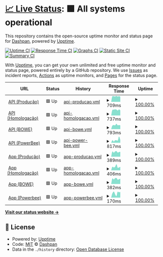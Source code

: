 # [📈 Live Status](https://dashpan.github.io/dashpan-status): <!--live status--> **🟩 All systems operational**

This repository contains the open-source uptime monitor and status page for [Dashpan](https://dash.agenciapan.com/), powered by [Upptime](https://github.com/upptime/upptime).

[![Uptime CI](https://github.com/dashpan/dashpan-status/workflows/Uptime%20CI/badge.svg)](https://github.com/dashpan/dashpan-status/actions?query=workflow%3A%22Uptime+CI%22)
[![Response Time CI](https://github.com/dashpan/dashpan-status/workflows/Response%20Time%20CI/badge.svg)](https://github.com/dashpan/dashpan-status/actions?query=workflow%3A%22Response+Time+CI%22)
[![Graphs CI](https://github.com/dashpan/dashpan-status/workflows/Graphs%20CI/badge.svg)](https://github.com/dashpan/dashpan-status/actions?query=workflow%3A%22Graphs+CI%22)
[![Static Site CI](https://github.com/dashpan/dashpan-status/workflows/Static%20Site%20CI/badge.svg)](https://github.com/dashpan/dashpan-status/actions?query=workflow%3A%22Static+Site+CI%22)
[![Summary CI](https://github.com/dashpan/dashpan-status/workflows/Summary%20CI/badge.svg)](https://github.com/dashpan/dashpan-status/actions?query=workflow%3A%22Summary+CI%22)

With [Upptime](https://upptime.js.org), you can get your own unlimited and free uptime monitor and status page, powered entirely by a GitHub repository. We use [Issues](https://github.com/dashpan/dashpan-status/issues) as incident reports, [Actions](https://github.com/dashpan/dashpan-status/actions) as uptime monitors, and [Pages](https://dashpan.github.io/dashpan-status) for the status page.

<!--start: status pages-->
<!-- This summary is generated by Upptime (https://github.com/upptime/upptime) -->
<!-- Do not edit this manually, your changes will be overwritten -->
<!-- prettier-ignore -->
| URL | Status | History | Response Time | Uptime |
| --- | ------ | ------- | ------------- | ------ |
| <img alt="" src="https://icons.duckduckgo.com/ip3/api-pan.dashpan.com.ico" height="13"> [API (Produção)](https://api-pan.dashpan.com/status) | 🟩 Up | [api-producao.yml](https://github.com/dashpan/dashpan.github.io/commits/HEAD/history/api-producao.yml) | <details><summary><img alt="Response time graph" src="./graphs/api-producao/response-time-week.png" height="20"> 709ms</summary><br><a href="https://status.dashpan.com/history/api-producao"><img alt="Response time 700" src="https://img.shields.io/endpoint?url=https%3A%2F%2Fraw.githubusercontent.com%2Fdashpan%2Fdashpan.github.io%2FHEAD%2Fapi%2Fapi-producao%2Fresponse-time.json"></a><br><a href="https://status.dashpan.com/history/api-producao"><img alt="24-hour response time 677" src="https://img.shields.io/endpoint?url=https%3A%2F%2Fraw.githubusercontent.com%2Fdashpan%2Fdashpan.github.io%2FHEAD%2Fapi%2Fapi-producao%2Fresponse-time-day.json"></a><br><a href="https://status.dashpan.com/history/api-producao"><img alt="7-day response time 709" src="https://img.shields.io/endpoint?url=https%3A%2F%2Fraw.githubusercontent.com%2Fdashpan%2Fdashpan.github.io%2FHEAD%2Fapi%2Fapi-producao%2Fresponse-time-week.json"></a><br><a href="https://status.dashpan.com/history/api-producao"><img alt="30-day response time 791" src="https://img.shields.io/endpoint?url=https%3A%2F%2Fraw.githubusercontent.com%2Fdashpan%2Fdashpan.github.io%2FHEAD%2Fapi%2Fapi-producao%2Fresponse-time-month.json"></a><br><a href="https://status.dashpan.com/history/api-producao"><img alt="1-year response time 700" src="https://img.shields.io/endpoint?url=https%3A%2F%2Fraw.githubusercontent.com%2Fdashpan%2Fdashpan.github.io%2FHEAD%2Fapi%2Fapi-producao%2Fresponse-time-year.json"></a></details> | <details><summary><a href="https://status.dashpan.com/history/api-producao">100.00%</a></summary><a href="https://status.dashpan.com/history/api-producao"><img alt="All-time uptime 59.18%" src="https://img.shields.io/endpoint?url=https%3A%2F%2Fraw.githubusercontent.com%2Fdashpan%2Fdashpan.github.io%2FHEAD%2Fapi%2Fapi-producao%2Fuptime.json"></a><br><a href="https://status.dashpan.com/history/api-producao"><img alt="24-hour uptime 100.00%" src="https://img.shields.io/endpoint?url=https%3A%2F%2Fraw.githubusercontent.com%2Fdashpan%2Fdashpan.github.io%2FHEAD%2Fapi%2Fapi-producao%2Fuptime-day.json"></a><br><a href="https://status.dashpan.com/history/api-producao"><img alt="7-day uptime 100.00%" src="https://img.shields.io/endpoint?url=https%3A%2F%2Fraw.githubusercontent.com%2Fdashpan%2Fdashpan.github.io%2FHEAD%2Fapi%2Fapi-producao%2Fuptime-week.json"></a><br><a href="https://status.dashpan.com/history/api-producao"><img alt="30-day uptime 100.00%" src="https://img.shields.io/endpoint?url=https%3A%2F%2Fraw.githubusercontent.com%2Fdashpan%2Fdashpan.github.io%2FHEAD%2Fapi%2Fapi-producao%2Fuptime-month.json"></a><br><a href="https://status.dashpan.com/history/api-producao"><img alt="1-year uptime 59.18%" src="https://img.shields.io/endpoint?url=https%3A%2F%2Fraw.githubusercontent.com%2Fdashpan%2Fdashpan.github.io%2FHEAD%2Fapi%2Fapi-producao%2Fuptime-year.json"></a></details>
| <img alt="" src="https://icons.duckduckgo.com/ip3/api-teste.dashpan.com.ico" height="13"> [API (Homologação)](https://api-teste.dashpan.com/status) | 🟩 Up | [api-homologacao.yml](https://github.com/dashpan/dashpan.github.io/commits/HEAD/history/api-homologacao.yml) | <details><summary><img alt="Response time graph" src="./graphs/api-homologacao/response-time-week.png" height="20"> 737ms</summary><br><a href="https://status.dashpan.com/history/api-homologacao"><img alt="Response time 645" src="https://img.shields.io/endpoint?url=https%3A%2F%2Fraw.githubusercontent.com%2Fdashpan%2Fdashpan.github.io%2FHEAD%2Fapi%2Fapi-homologacao%2Fresponse-time.json"></a><br><a href="https://status.dashpan.com/history/api-homologacao"><img alt="24-hour response time 737" src="https://img.shields.io/endpoint?url=https%3A%2F%2Fraw.githubusercontent.com%2Fdashpan%2Fdashpan.github.io%2FHEAD%2Fapi%2Fapi-homologacao%2Fresponse-time-day.json"></a><br><a href="https://status.dashpan.com/history/api-homologacao"><img alt="7-day response time 737" src="https://img.shields.io/endpoint?url=https%3A%2F%2Fraw.githubusercontent.com%2Fdashpan%2Fdashpan.github.io%2FHEAD%2Fapi%2Fapi-homologacao%2Fresponse-time-week.json"></a><br><a href="https://status.dashpan.com/history/api-homologacao"><img alt="30-day response time 731" src="https://img.shields.io/endpoint?url=https%3A%2F%2Fraw.githubusercontent.com%2Fdashpan%2Fdashpan.github.io%2FHEAD%2Fapi%2Fapi-homologacao%2Fresponse-time-month.json"></a><br><a href="https://status.dashpan.com/history/api-homologacao"><img alt="1-year response time 645" src="https://img.shields.io/endpoint?url=https%3A%2F%2Fraw.githubusercontent.com%2Fdashpan%2Fdashpan.github.io%2FHEAD%2Fapi%2Fapi-homologacao%2Fresponse-time-year.json"></a></details> | <details><summary><a href="https://status.dashpan.com/history/api-homologacao">100.00%</a></summary><a href="https://status.dashpan.com/history/api-homologacao"><img alt="All-time uptime 59.18%" src="https://img.shields.io/endpoint?url=https%3A%2F%2Fraw.githubusercontent.com%2Fdashpan%2Fdashpan.github.io%2FHEAD%2Fapi%2Fapi-homologacao%2Fuptime.json"></a><br><a href="https://status.dashpan.com/history/api-homologacao"><img alt="24-hour uptime 100.00%" src="https://img.shields.io/endpoint?url=https%3A%2F%2Fraw.githubusercontent.com%2Fdashpan%2Fdashpan.github.io%2FHEAD%2Fapi%2Fapi-homologacao%2Fuptime-day.json"></a><br><a href="https://status.dashpan.com/history/api-homologacao"><img alt="7-day uptime 100.00%" src="https://img.shields.io/endpoint?url=https%3A%2F%2Fraw.githubusercontent.com%2Fdashpan%2Fdashpan.github.io%2FHEAD%2Fapi%2Fapi-homologacao%2Fuptime-week.json"></a><br><a href="https://status.dashpan.com/history/api-homologacao"><img alt="30-day uptime 100.00%" src="https://img.shields.io/endpoint?url=https%3A%2F%2Fraw.githubusercontent.com%2Fdashpan%2Fdashpan.github.io%2FHEAD%2Fapi%2Fapi-homologacao%2Fuptime-month.json"></a><br><a href="https://status.dashpan.com/history/api-homologacao"><img alt="1-year uptime 59.18%" src="https://img.shields.io/endpoint?url=https%3A%2F%2Fraw.githubusercontent.com%2Fdashpan%2Fdashpan.github.io%2FHEAD%2Fapi%2Fapi-homologacao%2Fuptime-year.json"></a></details>
| <img alt="" src="https://icons.duckduckgo.com/ip3/api-bowe.dashpan.com.ico" height="13"> [API (BOWE)](https://api-bowe.dashpan.com/status) | 🟩 Up | [api-bowe.yml](https://github.com/dashpan/dashpan.github.io/commits/HEAD/history/api-bowe.yml) | <details><summary><img alt="Response time graph" src="./graphs/api-bowe/response-time-week.png" height="20"> 793ms</summary><br><a href="https://status.dashpan.com/history/api-bowe"><img alt="Response time 794" src="https://img.shields.io/endpoint?url=https%3A%2F%2Fraw.githubusercontent.com%2Fdashpan%2Fdashpan.github.io%2FHEAD%2Fapi%2Fapi-bowe%2Fresponse-time.json"></a><br><a href="https://status.dashpan.com/history/api-bowe"><img alt="24-hour response time 769" src="https://img.shields.io/endpoint?url=https%3A%2F%2Fraw.githubusercontent.com%2Fdashpan%2Fdashpan.github.io%2FHEAD%2Fapi%2Fapi-bowe%2Fresponse-time-day.json"></a><br><a href="https://status.dashpan.com/history/api-bowe"><img alt="7-day response time 793" src="https://img.shields.io/endpoint?url=https%3A%2F%2Fraw.githubusercontent.com%2Fdashpan%2Fdashpan.github.io%2FHEAD%2Fapi%2Fapi-bowe%2Fresponse-time-week.json"></a><br><a href="https://status.dashpan.com/history/api-bowe"><img alt="30-day response time 800" src="https://img.shields.io/endpoint?url=https%3A%2F%2Fraw.githubusercontent.com%2Fdashpan%2Fdashpan.github.io%2FHEAD%2Fapi%2Fapi-bowe%2Fresponse-time-month.json"></a><br><a href="https://status.dashpan.com/history/api-bowe"><img alt="1-year response time 794" src="https://img.shields.io/endpoint?url=https%3A%2F%2Fraw.githubusercontent.com%2Fdashpan%2Fdashpan.github.io%2FHEAD%2Fapi%2Fapi-bowe%2Fresponse-time-year.json"></a></details> | <details><summary><a href="https://status.dashpan.com/history/api-bowe">100.00%</a></summary><a href="https://status.dashpan.com/history/api-bowe"><img alt="All-time uptime 100.00%" src="https://img.shields.io/endpoint?url=https%3A%2F%2Fraw.githubusercontent.com%2Fdashpan%2Fdashpan.github.io%2FHEAD%2Fapi%2Fapi-bowe%2Fuptime.json"></a><br><a href="https://status.dashpan.com/history/api-bowe"><img alt="24-hour uptime 100.00%" src="https://img.shields.io/endpoint?url=https%3A%2F%2Fraw.githubusercontent.com%2Fdashpan%2Fdashpan.github.io%2FHEAD%2Fapi%2Fapi-bowe%2Fuptime-day.json"></a><br><a href="https://status.dashpan.com/history/api-bowe"><img alt="7-day uptime 100.00%" src="https://img.shields.io/endpoint?url=https%3A%2F%2Fraw.githubusercontent.com%2Fdashpan%2Fdashpan.github.io%2FHEAD%2Fapi%2Fapi-bowe%2Fuptime-week.json"></a><br><a href="https://status.dashpan.com/history/api-bowe"><img alt="30-day uptime 100.00%" src="https://img.shields.io/endpoint?url=https%3A%2F%2Fraw.githubusercontent.com%2Fdashpan%2Fdashpan.github.io%2FHEAD%2Fapi%2Fapi-bowe%2Fuptime-month.json"></a><br><a href="https://status.dashpan.com/history/api-bowe"><img alt="1-year uptime 100.00%" src="https://img.shields.io/endpoint?url=https%3A%2F%2Fraw.githubusercontent.com%2Fdashpan%2Fdashpan.github.io%2FHEAD%2Fapi%2Fapi-bowe%2Fuptime-year.json"></a></details>
| <img alt="" src="https://icons.duckduckgo.com/ip3/api-powerbee.dashpan.com.ico" height="13"> [API (PowerBee)](https://api-powerbee.dashpan.com/status) | 🟩 Up | [api-power-bee.yml](https://github.com/dashpan/dashpan.github.io/commits/HEAD/history/api-power-bee.yml) | <details><summary><img alt="Response time graph" src="./graphs/api-power-bee/response-time-week.png" height="20"> 817ms</summary><br><a href="https://status.dashpan.com/history/api-power-bee"><img alt="Response time 808" src="https://img.shields.io/endpoint?url=https%3A%2F%2Fraw.githubusercontent.com%2Fdashpan%2Fdashpan.github.io%2FHEAD%2Fapi%2Fapi-power-bee%2Fresponse-time.json"></a><br><a href="https://status.dashpan.com/history/api-power-bee"><img alt="24-hour response time 774" src="https://img.shields.io/endpoint?url=https%3A%2F%2Fraw.githubusercontent.com%2Fdashpan%2Fdashpan.github.io%2FHEAD%2Fapi%2Fapi-power-bee%2Fresponse-time-day.json"></a><br><a href="https://status.dashpan.com/history/api-power-bee"><img alt="7-day response time 817" src="https://img.shields.io/endpoint?url=https%3A%2F%2Fraw.githubusercontent.com%2Fdashpan%2Fdashpan.github.io%2FHEAD%2Fapi%2Fapi-power-bee%2Fresponse-time-week.json"></a><br><a href="https://status.dashpan.com/history/api-power-bee"><img alt="30-day response time 874" src="https://img.shields.io/endpoint?url=https%3A%2F%2Fraw.githubusercontent.com%2Fdashpan%2Fdashpan.github.io%2FHEAD%2Fapi%2Fapi-power-bee%2Fresponse-time-month.json"></a><br><a href="https://status.dashpan.com/history/api-power-bee"><img alt="1-year response time 808" src="https://img.shields.io/endpoint?url=https%3A%2F%2Fraw.githubusercontent.com%2Fdashpan%2Fdashpan.github.io%2FHEAD%2Fapi%2Fapi-power-bee%2Fresponse-time-year.json"></a></details> | <details><summary><a href="https://status.dashpan.com/history/api-power-bee">100.00%</a></summary><a href="https://status.dashpan.com/history/api-power-bee"><img alt="All-time uptime 84.46%" src="https://img.shields.io/endpoint?url=https%3A%2F%2Fraw.githubusercontent.com%2Fdashpan%2Fdashpan.github.io%2FHEAD%2Fapi%2Fapi-power-bee%2Fuptime.json"></a><br><a href="https://status.dashpan.com/history/api-power-bee"><img alt="24-hour uptime 100.00%" src="https://img.shields.io/endpoint?url=https%3A%2F%2Fraw.githubusercontent.com%2Fdashpan%2Fdashpan.github.io%2FHEAD%2Fapi%2Fapi-power-bee%2Fuptime-day.json"></a><br><a href="https://status.dashpan.com/history/api-power-bee"><img alt="7-day uptime 100.00%" src="https://img.shields.io/endpoint?url=https%3A%2F%2Fraw.githubusercontent.com%2Fdashpan%2Fdashpan.github.io%2FHEAD%2Fapi%2Fapi-power-bee%2Fuptime-week.json"></a><br><a href="https://status.dashpan.com/history/api-power-bee"><img alt="30-day uptime 100.00%" src="https://img.shields.io/endpoint?url=https%3A%2F%2Fraw.githubusercontent.com%2Fdashpan%2Fdashpan.github.io%2FHEAD%2Fapi%2Fapi-power-bee%2Fuptime-month.json"></a><br><a href="https://status.dashpan.com/history/api-power-bee"><img alt="1-year uptime 84.46%" src="https://img.shields.io/endpoint?url=https%3A%2F%2Fraw.githubusercontent.com%2Fdashpan%2Fdashpan.github.io%2FHEAD%2Fapi%2Fapi-power-bee%2Fuptime-year.json"></a></details>
| <img alt="" src="https://icons.duckduckgo.com/ip3/pan.dashpan.com.ico" height="13"> [App (Produção)](https://pan.dashpan.com) | 🟩 Up | [app-producao.yml](https://github.com/dashpan/dashpan.github.io/commits/HEAD/history/app-producao.yml) | <details><summary><img alt="Response time graph" src="./graphs/app-producao/response-time-week.png" height="20"> 389ms</summary><br><a href="https://status.dashpan.com/history/app-producao"><img alt="Response time 343" src="https://img.shields.io/endpoint?url=https%3A%2F%2Fraw.githubusercontent.com%2Fdashpan%2Fdashpan.github.io%2FHEAD%2Fapi%2Fapp-producao%2Fresponse-time.json"></a><br><a href="https://status.dashpan.com/history/app-producao"><img alt="24-hour response time 413" src="https://img.shields.io/endpoint?url=https%3A%2F%2Fraw.githubusercontent.com%2Fdashpan%2Fdashpan.github.io%2FHEAD%2Fapi%2Fapp-producao%2Fresponse-time-day.json"></a><br><a href="https://status.dashpan.com/history/app-producao"><img alt="7-day response time 389" src="https://img.shields.io/endpoint?url=https%3A%2F%2Fraw.githubusercontent.com%2Fdashpan%2Fdashpan.github.io%2FHEAD%2Fapi%2Fapp-producao%2Fresponse-time-week.json"></a><br><a href="https://status.dashpan.com/history/app-producao"><img alt="30-day response time 422" src="https://img.shields.io/endpoint?url=https%3A%2F%2Fraw.githubusercontent.com%2Fdashpan%2Fdashpan.github.io%2FHEAD%2Fapi%2Fapp-producao%2Fresponse-time-month.json"></a><br><a href="https://status.dashpan.com/history/app-producao"><img alt="1-year response time 343" src="https://img.shields.io/endpoint?url=https%3A%2F%2Fraw.githubusercontent.com%2Fdashpan%2Fdashpan.github.io%2FHEAD%2Fapi%2Fapp-producao%2Fresponse-time-year.json"></a></details> | <details><summary><a href="https://status.dashpan.com/history/app-producao">100.00%</a></summary><a href="https://status.dashpan.com/history/app-producao"><img alt="All-time uptime 59.18%" src="https://img.shields.io/endpoint?url=https%3A%2F%2Fraw.githubusercontent.com%2Fdashpan%2Fdashpan.github.io%2FHEAD%2Fapi%2Fapp-producao%2Fuptime.json"></a><br><a href="https://status.dashpan.com/history/app-producao"><img alt="24-hour uptime 100.00%" src="https://img.shields.io/endpoint?url=https%3A%2F%2Fraw.githubusercontent.com%2Fdashpan%2Fdashpan.github.io%2FHEAD%2Fapi%2Fapp-producao%2Fuptime-day.json"></a><br><a href="https://status.dashpan.com/history/app-producao"><img alt="7-day uptime 100.00%" src="https://img.shields.io/endpoint?url=https%3A%2F%2Fraw.githubusercontent.com%2Fdashpan%2Fdashpan.github.io%2FHEAD%2Fapi%2Fapp-producao%2Fuptime-week.json"></a><br><a href="https://status.dashpan.com/history/app-producao"><img alt="30-day uptime 100.00%" src="https://img.shields.io/endpoint?url=https%3A%2F%2Fraw.githubusercontent.com%2Fdashpan%2Fdashpan.github.io%2FHEAD%2Fapi%2Fapp-producao%2Fuptime-month.json"></a><br><a href="https://status.dashpan.com/history/app-producao"><img alt="1-year uptime 59.18%" src="https://img.shields.io/endpoint?url=https%3A%2F%2Fraw.githubusercontent.com%2Fdashpan%2Fdashpan.github.io%2FHEAD%2Fapi%2Fapp-producao%2Fuptime-year.json"></a></details>
| <img alt="" src="https://icons.duckduckgo.com/ip3/teste.dashpan.com.ico" height="13"> [App (Homologação)](https://teste.dashpan.com) | 🟩 Up | [app-homologacao.yml](https://github.com/dashpan/dashpan.github.io/commits/HEAD/history/app-homologacao.yml) | <details><summary><img alt="Response time graph" src="./graphs/app-homologacao/response-time-week.png" height="20"> 406ms</summary><br><a href="https://status.dashpan.com/history/app-homologacao"><img alt="Response time 336" src="https://img.shields.io/endpoint?url=https%3A%2F%2Fraw.githubusercontent.com%2Fdashpan%2Fdashpan.github.io%2FHEAD%2Fapi%2Fapp-homologacao%2Fresponse-time.json"></a><br><a href="https://status.dashpan.com/history/app-homologacao"><img alt="24-hour response time 420" src="https://img.shields.io/endpoint?url=https%3A%2F%2Fraw.githubusercontent.com%2Fdashpan%2Fdashpan.github.io%2FHEAD%2Fapi%2Fapp-homologacao%2Fresponse-time-day.json"></a><br><a href="https://status.dashpan.com/history/app-homologacao"><img alt="7-day response time 406" src="https://img.shields.io/endpoint?url=https%3A%2F%2Fraw.githubusercontent.com%2Fdashpan%2Fdashpan.github.io%2FHEAD%2Fapi%2Fapp-homologacao%2Fresponse-time-week.json"></a><br><a href="https://status.dashpan.com/history/app-homologacao"><img alt="30-day response time 396" src="https://img.shields.io/endpoint?url=https%3A%2F%2Fraw.githubusercontent.com%2Fdashpan%2Fdashpan.github.io%2FHEAD%2Fapi%2Fapp-homologacao%2Fresponse-time-month.json"></a><br><a href="https://status.dashpan.com/history/app-homologacao"><img alt="1-year response time 336" src="https://img.shields.io/endpoint?url=https%3A%2F%2Fraw.githubusercontent.com%2Fdashpan%2Fdashpan.github.io%2FHEAD%2Fapi%2Fapp-homologacao%2Fresponse-time-year.json"></a></details> | <details><summary><a href="https://status.dashpan.com/history/app-homologacao">100.00%</a></summary><a href="https://status.dashpan.com/history/app-homologacao"><img alt="All-time uptime 59.18%" src="https://img.shields.io/endpoint?url=https%3A%2F%2Fraw.githubusercontent.com%2Fdashpan%2Fdashpan.github.io%2FHEAD%2Fapi%2Fapp-homologacao%2Fuptime.json"></a><br><a href="https://status.dashpan.com/history/app-homologacao"><img alt="24-hour uptime 100.00%" src="https://img.shields.io/endpoint?url=https%3A%2F%2Fraw.githubusercontent.com%2Fdashpan%2Fdashpan.github.io%2FHEAD%2Fapi%2Fapp-homologacao%2Fuptime-day.json"></a><br><a href="https://status.dashpan.com/history/app-homologacao"><img alt="7-day uptime 100.00%" src="https://img.shields.io/endpoint?url=https%3A%2F%2Fraw.githubusercontent.com%2Fdashpan%2Fdashpan.github.io%2FHEAD%2Fapi%2Fapp-homologacao%2Fuptime-week.json"></a><br><a href="https://status.dashpan.com/history/app-homologacao"><img alt="30-day uptime 100.00%" src="https://img.shields.io/endpoint?url=https%3A%2F%2Fraw.githubusercontent.com%2Fdashpan%2Fdashpan.github.io%2FHEAD%2Fapi%2Fapp-homologacao%2Fuptime-month.json"></a><br><a href="https://status.dashpan.com/history/app-homologacao"><img alt="1-year uptime 59.18%" src="https://img.shields.io/endpoint?url=https%3A%2F%2Fraw.githubusercontent.com%2Fdashpan%2Fdashpan.github.io%2FHEAD%2Fapi%2Fapp-homologacao%2Fuptime-year.json"></a></details>
| <img alt="" src="https://icons.duckduckgo.com/ip3/bowe.dashpan.com.ico" height="13"> [App (BOWE)](https://bowe.dashpan.com) | 🟩 Up | [app-bowe.yml](https://github.com/dashpan/dashpan.github.io/commits/HEAD/history/app-bowe.yml) | <details><summary><img alt="Response time graph" src="./graphs/app-bowe/response-time-week.png" height="20"> 382ms</summary><br><a href="https://status.dashpan.com/history/app-bowe"><img alt="Response time 414" src="https://img.shields.io/endpoint?url=https%3A%2F%2Fraw.githubusercontent.com%2Fdashpan%2Fdashpan.github.io%2FHEAD%2Fapi%2Fapp-bowe%2Fresponse-time.json"></a><br><a href="https://status.dashpan.com/history/app-bowe"><img alt="24-hour response time 442" src="https://img.shields.io/endpoint?url=https%3A%2F%2Fraw.githubusercontent.com%2Fdashpan%2Fdashpan.github.io%2FHEAD%2Fapi%2Fapp-bowe%2Fresponse-time-day.json"></a><br><a href="https://status.dashpan.com/history/app-bowe"><img alt="7-day response time 382" src="https://img.shields.io/endpoint?url=https%3A%2F%2Fraw.githubusercontent.com%2Fdashpan%2Fdashpan.github.io%2FHEAD%2Fapi%2Fapp-bowe%2Fresponse-time-week.json"></a><br><a href="https://status.dashpan.com/history/app-bowe"><img alt="30-day response time 418" src="https://img.shields.io/endpoint?url=https%3A%2F%2Fraw.githubusercontent.com%2Fdashpan%2Fdashpan.github.io%2FHEAD%2Fapi%2Fapp-bowe%2Fresponse-time-month.json"></a><br><a href="https://status.dashpan.com/history/app-bowe"><img alt="1-year response time 414" src="https://img.shields.io/endpoint?url=https%3A%2F%2Fraw.githubusercontent.com%2Fdashpan%2Fdashpan.github.io%2FHEAD%2Fapi%2Fapp-bowe%2Fresponse-time-year.json"></a></details> | <details><summary><a href="https://status.dashpan.com/history/app-bowe">100.00%</a></summary><a href="https://status.dashpan.com/history/app-bowe"><img alt="All-time uptime 99.79%" src="https://img.shields.io/endpoint?url=https%3A%2F%2Fraw.githubusercontent.com%2Fdashpan%2Fdashpan.github.io%2FHEAD%2Fapi%2Fapp-bowe%2Fuptime.json"></a><br><a href="https://status.dashpan.com/history/app-bowe"><img alt="24-hour uptime 100.00%" src="https://img.shields.io/endpoint?url=https%3A%2F%2Fraw.githubusercontent.com%2Fdashpan%2Fdashpan.github.io%2FHEAD%2Fapi%2Fapp-bowe%2Fuptime-day.json"></a><br><a href="https://status.dashpan.com/history/app-bowe"><img alt="7-day uptime 100.00%" src="https://img.shields.io/endpoint?url=https%3A%2F%2Fraw.githubusercontent.com%2Fdashpan%2Fdashpan.github.io%2FHEAD%2Fapi%2Fapp-bowe%2Fuptime-week.json"></a><br><a href="https://status.dashpan.com/history/app-bowe"><img alt="30-day uptime 99.77%" src="https://img.shields.io/endpoint?url=https%3A%2F%2Fraw.githubusercontent.com%2Fdashpan%2Fdashpan.github.io%2FHEAD%2Fapi%2Fapp-bowe%2Fuptime-month.json"></a><br><a href="https://status.dashpan.com/history/app-bowe"><img alt="1-year uptime 99.79%" src="https://img.shields.io/endpoint?url=https%3A%2F%2Fraw.githubusercontent.com%2Fdashpan%2Fdashpan.github.io%2FHEAD%2Fapi%2Fapp-bowe%2Fuptime-year.json"></a></details>
| <img alt="" src="https://icons.duckduckgo.com/ip3/powerbee.dashpan.com.ico" height="13"> [App (Powerbee)](https://powerbee.dashpan.com) | 🟩 Up | [app-powerbee.yml](https://github.com/dashpan/dashpan.github.io/commits/HEAD/history/app-powerbee.yml) | <details><summary><img alt="Response time graph" src="./graphs/app-powerbee/response-time-week.png" height="20"> 170ms</summary><br><a href="https://status.dashpan.com/history/app-powerbee"><img alt="Response time 147" src="https://img.shields.io/endpoint?url=https%3A%2F%2Fraw.githubusercontent.com%2Fdashpan%2Fdashpan.github.io%2FHEAD%2Fapi%2Fapp-powerbee%2Fresponse-time.json"></a><br><a href="https://status.dashpan.com/history/app-powerbee"><img alt="24-hour response time 77" src="https://img.shields.io/endpoint?url=https%3A%2F%2Fraw.githubusercontent.com%2Fdashpan%2Fdashpan.github.io%2FHEAD%2Fapi%2Fapp-powerbee%2Fresponse-time-day.json"></a><br><a href="https://status.dashpan.com/history/app-powerbee"><img alt="7-day response time 170" src="https://img.shields.io/endpoint?url=https%3A%2F%2Fraw.githubusercontent.com%2Fdashpan%2Fdashpan.github.io%2FHEAD%2Fapi%2Fapp-powerbee%2Fresponse-time-week.json"></a><br><a href="https://status.dashpan.com/history/app-powerbee"><img alt="30-day response time 168" src="https://img.shields.io/endpoint?url=https%3A%2F%2Fraw.githubusercontent.com%2Fdashpan%2Fdashpan.github.io%2FHEAD%2Fapi%2Fapp-powerbee%2Fresponse-time-month.json"></a><br><a href="https://status.dashpan.com/history/app-powerbee"><img alt="1-year response time 147" src="https://img.shields.io/endpoint?url=https%3A%2F%2Fraw.githubusercontent.com%2Fdashpan%2Fdashpan.github.io%2FHEAD%2Fapi%2Fapp-powerbee%2Fresponse-time-year.json"></a></details> | <details><summary><a href="https://status.dashpan.com/history/app-powerbee">100.00%</a></summary><a href="https://status.dashpan.com/history/app-powerbee"><img alt="All-time uptime 99.91%" src="https://img.shields.io/endpoint?url=https%3A%2F%2Fraw.githubusercontent.com%2Fdashpan%2Fdashpan.github.io%2FHEAD%2Fapi%2Fapp-powerbee%2Fuptime.json"></a><br><a href="https://status.dashpan.com/history/app-powerbee"><img alt="24-hour uptime 100.00%" src="https://img.shields.io/endpoint?url=https%3A%2F%2Fraw.githubusercontent.com%2Fdashpan%2Fdashpan.github.io%2FHEAD%2Fapi%2Fapp-powerbee%2Fuptime-day.json"></a><br><a href="https://status.dashpan.com/history/app-powerbee"><img alt="7-day uptime 100.00%" src="https://img.shields.io/endpoint?url=https%3A%2F%2Fraw.githubusercontent.com%2Fdashpan%2Fdashpan.github.io%2FHEAD%2Fapi%2Fapp-powerbee%2Fuptime-week.json"></a><br><a href="https://status.dashpan.com/history/app-powerbee"><img alt="30-day uptime 100.00%" src="https://img.shields.io/endpoint?url=https%3A%2F%2Fraw.githubusercontent.com%2Fdashpan%2Fdashpan.github.io%2FHEAD%2Fapi%2Fapp-powerbee%2Fuptime-month.json"></a><br><a href="https://status.dashpan.com/history/app-powerbee"><img alt="1-year uptime 99.91%" src="https://img.shields.io/endpoint?url=https%3A%2F%2Fraw.githubusercontent.com%2Fdashpan%2Fdashpan.github.io%2FHEAD%2Fapi%2Fapp-powerbee%2Fuptime-year.json"></a></details>

<!--end: status pages-->

[**Visit our status website →**](https://dashpan.github.io/dashpan-status)

## 📄 License

- Powered by: [Upptime](https://github.com/upptime/upptime)
- Code: [MIT](./LICENSE) © [Dashpan](https://dash.agenciapan.com/)
- Data in the `./history` directory: [Open Database License](https://opendatacommons.org/licenses/odbl/1-0/)
